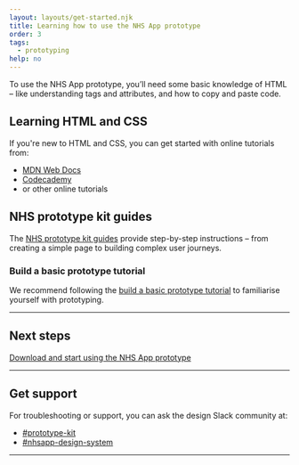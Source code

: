 ```yaml
---
layout: layouts/get-started.njk
title: Learning how to use the NHS App prototype
order: 3
tags:
  - prototyping
help: no
---
```


To use the NHS App prototype, you’ll need some basic knowledge of HTML – like understanding tags and attributes, and how to copy and paste code.

## Learning HTML and CSS

If you're new to HTML and CSS, you can get started with online tutorials from:

- [MDN Web Docs](https://developer.mozilla.org/)
- [Codecademy](https://www.codecademy.com/)
- or other online tutorials

## NHS prototype kit guides

The [NHS prototype kit guides](https://prototype-kit.service-manual.nhs.uk/how-tos) provide step-by-step instructions – from creating a simple page to building complex user journeys.

### Build a basic prototype tutorial

We recommend following the [build a basic prototype tutorial](https://prototype-kit.service-manual.nhs.uk/how-tos/build-basic-prototype/index) to familiarise yourself with prototyping.

<hr class="nhsuk-section-break nhsuk-section-break--xl nhsuk-section-break--visible app-section-break--width-4">

## Next steps

[Download and start using the NHS App prototype](/get-started/nhsapp-prototype/)

<hr class="nhsuk-section-break nhsuk-section-break--xl nhsuk-section-break--visible app-section-break--width-4">

## Get support

For troubleshooting or support, you can ask the design Slack community at:

- [#prototype-kit](https://nhsdigitalcorporate.enterprise.slack.com/archives/C042J3MTJG2)
- [#nhsapp-design-system](https://nhsdigitalcorporate.enterprise.slack.com/archives/C06GY1LRP19)

<hr class="nhsuk-section-break nhsuk-section-break--xl nhsuk-section-break--visible app-section-break--width-4">
